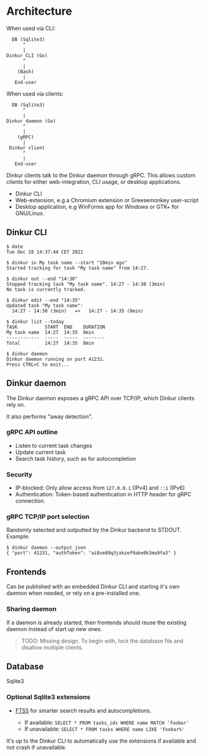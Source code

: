 <!--
Dinkur the task time tracking utility.
<https://github.com/dinkur/dinkur>

SPDX-FileCopyrightText: 2021 Kalle Fagerberg
SPDX-License-Identifier: CC-BY-4.0
-->

# Architecture

When used via CLI:

```text
  DB (Sqlite3)
      ^
      |
Dinkur CLI (Go)
      ^
      |
    (Bash)
      |
   End-user
```

When used via clients:

```text
  DB (Sqlite3)
      ^
      |
Dinkur daemon (Go)
      ^
      |
    (gRPC)
      |
 Dinkur client
      ^
      |
   End-user
```

Dinkur clients talk to the Dinkur daemon through gRPC. This allows custom
clients for either web-integration, CLI usage, or desktop applications.

- Dinkur CLI
- Web-extension, e.g a Chromium extension or Greesemonkey user-script
- Desktop application, e.g WinForms app for Windows or GTK+ for GNU/Linux.

## Dinkur CLI

```console
$ date
Tue Dec 28 14:37:44 CET 2021

$ dinkur in My task name --start "10min ago"
Started tracking for task "My task name" from 14:27.

$ dinkur out --end "14:30"
Stopped tracking task "My task name". 14:27 - 14:30 (3min)
No task is currently tracked.

$ dinkur edit --end "14:35"
Updated task "My task name":
  14:27 - 14:30 (3min)   =>   14:27 - 14:35 (8min)

$ dinkur list --today
TASK          START  END    DURATION
My task name  14:27  14:35  8min
------------  -----  -----  --------
Total         14:27  14:35  8min

$ dinkur daemon
Dinkur daemon running on port 41231.
Press CTRL+C to exit...
```

## Dinkur daemon

The Dinkur daemon exposes a gRPC API over TCP/IP, which Dinkur clients rely on.

It also performs "away detection".

### gRPC API outline

- Listen to current task changes
- Update current task
- Search task history, such as for autocompletion

### Security

- IP-blocked: Only allow access from `127.0.0.1` (IPv4) and `::1` (IPv6)
- Authentication: Token-based authentication in HTTP header for gRPC connection.

### gRPC TCP/IP port selection

Randomly selected and outputted by the Dinkur backend to STDOUT. Example:

```console
$ dinkur daemon --output json
{ "port": 41231, "authToken": "ai8ve89q3jakzef9ake0k3ma9fa3" }
```

## Frontends

Can be published with an embedded Dinkur CLI and starting it's own daemon when
needed, or rely on a pre-installed one.

### Sharing daemon

If a daemon is already started, then frontends should reuse the existing daemon
instead of start up new ones.

> TODO: Missing design. To begin with, lock the database file and disallow
> multiple clients.

## Database

Sqlite3

### Optional Sqlite3 extensions

- [FTS5](https://www.sqlite.org/fts5.html) for smarter search results and
  autocompletions.

  - If available: `SELECT * FROM tasks_idx WHERE name MATCH 'foobar'`
  - If unavailable: `SELECT * FROM tasks WHERE name LIKE 'foobar%'`

It's up to the Dinkur CLI to automatically use the extensions if available and
not crash if unavailable.
